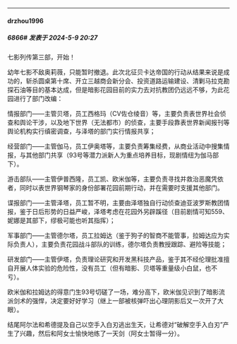 ﻿
*****

####  drzhou1996  
##### 6866#       发表于 2024-5-9 20:27

七影列传第三部，开始！

幼年七影不敌奥莉薇，只能暂时撤退。此次北征贝卡达帝国的行动从结果来说是成功的，斩杀圆桌第十席、开立三越商会新分会、投资道路运输建设、清剿马拉克勘探石油等目的基本达成，但是暗影花园目前的实力去对抗教团仍远远不够，为此花园进行了部门改编：

情报部门——主管贝塔，员工西格玛（CV佐仓绫音）等，主要负责表世界社会侦查和舆论干涉，以及地下世界（无法都市）的侦查，主要手段靠表世界新闻报刊等舆论机构实行缜密调查，与泽塔的部门实行情报共享；

经营部门——主管伽马，员工伊奥塔等，主要负责筹集经费，从商业活动中搜集情报，与其他部门共享（93号等潜力派新人为重点培养目标，现剧情纽为伽马部下）。

游击部队——主管伊普西隆，员工凯、欧米伽等，主要负责寻找并救治恶魔凭依者，同时以表世界钢琴家的身份部署花园前期行动，并在需要时支援其他部门。

谍报部门——主管泽塔，员工暂不明，主要由泽塔独自行动侦查迪亚波罗斯教团情报，鉴于日后形势的日益严峻，泽塔考虑在花园外另辟蹊径（目前剧情可知559、妮娜是其部下，缪极可能也听其指挥）；

军事部门——主管德尔塔，员工拉姆达（鉴于狗子的智商不能管事，拉姆达应为实际负责人），主要负责花园战斗部队的训练，德尔塔负责教授跟踪、避险等技能；

研发部门——主管伊塔，负责理论研究和开发黑科技产品，鉴于其不经伦理批准擅自开展人体实验的危险性，没有员工（但有暗影、贝塔等重量级小白鼠，也不亏）。

欧米伽和拉姆达的得意门生93号切磋了一场，难分高下，欧米伽见识到了暗影流派剑术的强悍，决定要好好学习（继上一部被核弹吓出心理阴影后又一次开了大眼）。

结尾阿尔法和希德提及自己以空手入白刃逃出生天，让希德对“破解空手入白刃”产生了兴趣，然后和阿女士愉快地练了一天剑（阿女士暂得一分）。

